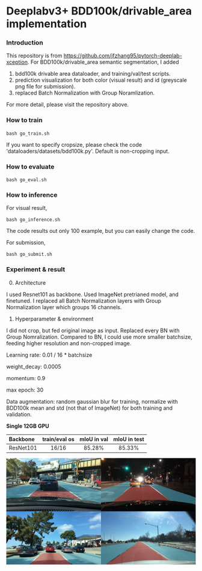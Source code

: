 # Deeplabv3+ BDD100k/drivable_area implementation

### Introduction

This repository is from https://github.com/jfzhang95/pytorch-deeplab-xception.
For BDD100k/drivable_area semantic segmentation, I added 

1. bdd100k drivable area dataloader, and training/val/test scripts.
2. prediction visualization for both color (visual result) and id (greyscale png file for submission).
3. replaced Batch Normalization with Group Noramlization.

For more detail, please visit the repository above.

### How to train
```Shell
bash go_train.sh
```
If you want to specify cropsize, please check the code 'dataloaders/datasets/bdd100k.py'. Default is non-cropping input.


### How to evaluate
```Shell
bash go_eval.sh
```

### How to inference
For visual result,
```Shell
bash go_inference.sh
```
The code results out only 100 example, but you can easily change the code. 

For submission, 
```Shell
bash go_submit.sh
```

### Experiment & result

0. Architecture

 I used Resnet101 as backbone. Used ImageNet pretrianed model, and finetuned. I replaced all Batch Normalization layers with Group Normalization layer which groups 16 channels. 

1. Hyperparameter & environment

 I did not crop, but fed original image as input. Replaced every BN with Group Nomralization. Compared to BN, I could use more smaller batchsize, feeding higher resolution and non-cropped image.
 
 Learning rate: 0.01 / 16 * batchsize
 
 weight_decay: 0.0005
 
 momentum: 0.9
 
 max epoch: 30
 
 Data augmentation: random gaussian blur for training, normalize with BDD100k mean and std (not that of ImageNet) for both training and validation.
 
 **Single 12GB GPU**

| Backbone  | train/eval os  |mIoU in val | mIoU in test |
| :-------- | :------------: |:---------: | :-----------:|
| ResNet101 | 16/16          | 85.28%     | 85.33%       |

![Results](prd/result.png)
